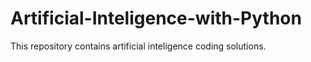 # Artificial-Inteligence-with-Python
This repository contains artificial inteligence coding solutions.
